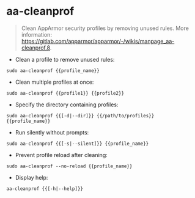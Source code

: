 # aa-cleanprof

> Clean AppArmor security profiles by removing unused rules.
> More information: <https://gitlab.com/apparmor/apparmor/-/wikis/manpage_aa-cleanprof.8>.

- Clean a profile to remove unused rules:

`sudo aa-cleanprof {{profile_name}}`

- Clean multiple profiles at once:

`sudo aa-cleanprof {{profile1}} {{profile2}}`

- Specify the directory containing profiles:

`sudo aa-cleanprof {{[-d|--dir]}} {{/path/to/profiles}} {{profile_name}}`

- Run silently without prompts:

`sudo aa-cleanprof {{[-s|--silent]}} {{profile_name}}`

- Prevent profile reload after cleaning:

`sudo aa-cleanprof --no-reload {{profile_name}}`

- Display help:

`aa-cleanprof {{[-h|--help]}}`
